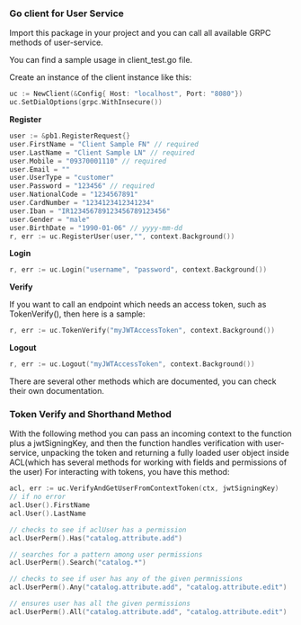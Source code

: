 ### Go client for User Service
Import this package in your project and you can call all
available GRPC methods of user-service.

You can find a sample usage in client_test.go file. 

Create an instance of the client instance like this:
```go
uc := NewClient(&Config{ Host: "localhost", Port: "8080"})
uc.SetDialOptions(grpc.WithInsecure())
```

**Register**
```go
user := &pb1.RegisterRequest{}
user.FirstName = "Client Sample FN" // required
user.LastName = "Client Sample LN" // required
user.Mobile = "09370001110" // required
user.Email = ""
user.UserType = "customer"
user.Password = "123456" // required
user.NationalCode = "1234567891"
user.CardNumber = "1234123412341234"
user.Iban = "IR123456789123456789123456"
user.Gender = "male"
user.BirthDate = "1990-01-06" // yyyy-mm-dd
r, err := uc.RegisterUser(user,"", context.Background())
```

**Login**
```go
r, err := uc.Login("username", "password", context.Background())
```

**Verify**

If you want to call an endpoint which needs an access token, such as
TokenVerify(), then here is a sample:
```go
r, err := uc.TokenVerify("myJWTAccessToken", context.Background())
```


**Logout**
```go
r, err := uc.Logout("myJWTAccessToken", context.Background())
```

There are several other methods which are documented, 
you can check their own documentation.


### Token Verify and Shorthand Method
With the following method you can pass an incoming
context to the function plus a jwtSigningKey, and then
the function handles verification with user-service, unpacking
the token and returning a fully loaded user object inside ACL(which has
several methods for working with fields and permissions of the user)
For interacting with tokens, you have this method:
```go
acl, err := uc.VerifyAndGetUserFromContextToken(ctx, jwtSigningKey)
// if no error
acl.User().FirstName
acl.User().LastName

// checks to see if aclUser has a permission
acl.UserPerm().Has("catalog.attribute.add")

// searches for a pattern among user permissions
acl.UserPerm().Search("catalog.*")

// checks to see if user has any of the given permnissions
acl.UserPerm().Any("catalog.attribute.add", "catalog.attribute.edit")

// ensures user has all the given permissions
acl.UserPerm().All("catalog.attribute.add", "catalog.attribute.edit")
```